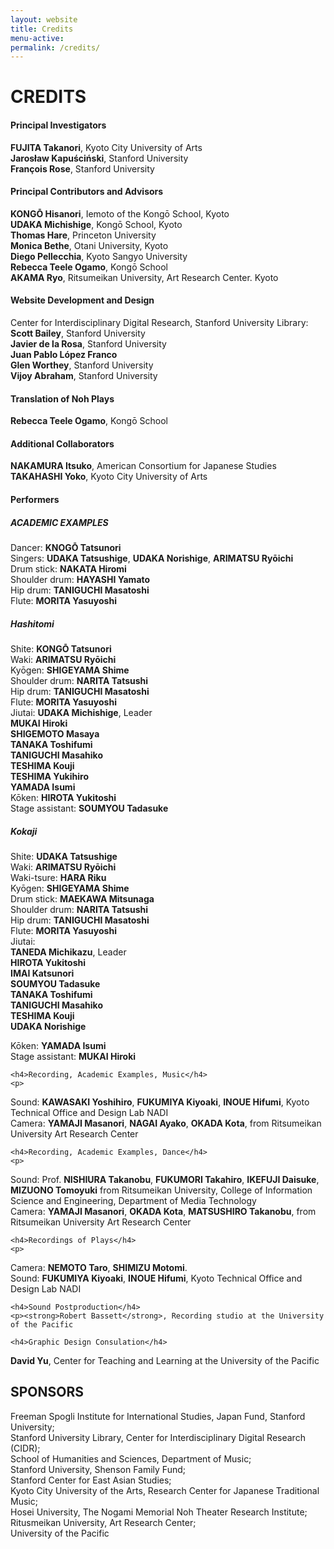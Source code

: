 ```yaml
---
layout: website
title: Credits
menu-active:
permalink: /credits/
---
```

<main class="page-content">
  <div class="text-container">
    <h1>CREDITS</h1>
    <h4>Principal Investigators</h4>
<p><strong>FUJITA Takanori</strong>, Kyoto City University of Arts
<br><strong>Jarosław Kapuściński</strong>, Stanford University<br>
<strong>François Rose</strong>, Stanford University</p>

  <h4>Principal Contributors and Advisors</h4>
  <p><strong>KONGŌ Hisanori</strong>, Iemoto of the Kongō School, Kyoto<br>
  <strong>UDAKA Michishige</strong>, Kongō School, Kyoto<br>
  <strong>Thomas Hare</strong>, Princeton University<br>
  <strong>Monica Bethe</strong>, Otani University, Kyoto<br>
  <strong>Diego Pellecchia</strong>, Kyoto Sangyo University<br>
  <strong>Rebecca Teele Ogamo</strong>, Kongō School<br>
  <strong>AKAMA Ryo</strong>, Ritsumeikan University, Art Research Center. Kyoto
</p>
  <h4>Website Development and Design</h4>
  <p>Center for Interdisciplinary Digital Research, Stanford University Library:<br>
<strong>Scott Bailey</strong>, Stanford University<br>
<strong>Javier de la Rosa</strong>, Stanford University<br>
<strong>Juan Pablo López Franco</strong><br>
<strong>Glen Worthey</strong>, Stanford University<br>
<strong>Vijoy Abraham</strong>, Stanford University

</p>

  <h4>Translation of Noh Plays</h4>
  <p><strong>Rebecca Teele Ogamo</strong>, Kongō School</p>

  <h4>Additional Collaborators</h4>
  <p><strong>NAKAMURA Itsuko</strong>, American Consortium for Japanese Studies<br>
  <strong>TAKAHASHI Yoko</strong>, Kyoto City University of Arts</p>

  <h4>Performers</h4>
  <h5>ACADEMIC EXAMPLES</h5>
  <p>Dancer:  <strong>KNOGŌ Tatsunori</strong><br>
  Singers:  <strong>UDAKA Tatsushige</strong>, <strong>UDAKA Norishige</strong>, <strong>ARIMATSU Ryōichi</strong><br>
  Drum stick:  <strong>NAKATA Hiromi</strong><br>
  Shoulder drum: <strong>HAYASHI Yamato</strong><br>
  Hip drum: <strong>TANIGUCHI Masatoshi</strong><br>
  Flute: <strong>MORITA Yasuyoshi</strong></p>

  <h5>Hashitomi</h5>
  <p>Shite: <strong>KONGŌ Tatsunori</strong><br>
  Waki: <strong>ARIMATSU Ryōichi</strong><br>
  Kyōgen: <strong>SHIGEYAMA Shime</strong><br>
  Shoulder drum: <strong>NARITA Tatsushi</strong><br>
  Hip drum: <strong>TANIGUCHI Masatoshi</strong><br>
  Flute: <strong>MORITA Yasuyoshi</strong><br>
  Jiutai: <strong>UDAKA Michishige</strong>, Leader<br>
  <strong>MUKAI Hiroki</strong><br>
  	<strong>SHIGEMOTO Masaya</strong><br>
  	<strong>TANAKA Toshifumi</strong><br>
  <strong>TANIGUCHI Masahiko</strong><br>
  	<strong>TESHIMA Kouji</strong><br>
  <strong>TESHIMA Yukihiro</strong><br>
  <strong>YAMADA Isumi</strong><br>
  Kōken: <strong>HIROTA Yukitoshi</strong><br>
  Stage assistant: <strong>SOUMYOU Tadasuke</strong></p>

 <h5>Kokaji</h5>
  <p> Shite: <strong>UDAKA Tatsushige</strong><br>
  Waki: <strong>ARIMATSU Ryōichi</strong><br>
  Waki-tsure: <strong>HARA Riku</strong><br>
  Kyōgen: <strong>SHIGEYAMA Shime</strong><br>
  Drum stick:  <strong>MAEKAWA Mitsunaga</strong><br>
  Shoulder drum: <strong>NARITA Tatsushi</strong><br>
  Hip drum: <strong>TANIGUCHI Masatoshi</strong><br>
  Flute: <strong>MORITA Yasuyoshi</strong><br>
  Jiutai:	<br>
  <strong>TANEDA Michikazu</strong>, Leader<br>
  <strong>HIROTA Yukitoshi</strong><br>
  	<strong>IMAI Katsunori</strong><br>
  <strong>SOUMYOU Tadasuke</strong><br>
  	<strong>TANAKA Toshifumi</strong><br>
  <strong>TANIGUCHI Masahiko</strong><br>
  	<strong>TESHIMA Kouji</strong><br>
  	<strong>UDAKA Norishige</strong><br>

  Kōken: <strong>YAMADA Isumi</strong><br>
  Stage assistant: <strong>MUKAI Hiroki</strong>

  </p>



    <h4>Recording, Academic Examples, Music</h4>
    <p>
  Sound: <strong>KAWASAKI Yoshihiro</strong>,  <strong>FUKUMIYA Kiyoaki</strong>, <strong>INOUE Hifumi</strong>, Kyoto Technical Office and Design Lab NADI<br>
  Camera: <strong>YAMAJI Masanori</strong>, <strong>NAGAI Ayako</strong>, <strong>OKADA Kota</strong>, from Ritsumeikan University Art Research Center

  </p>

    <h4>Recording, Academic Examples, Dance</h4>
    <p>
  Sound: Prof. <strong>NISHIURA Takanobu</strong>, <strong>FUKUMORI Takahiro</strong>, <strong>IKEFUJI Daisuke</strong>, <strong>MIZUONO Tomoyuki</strong> from Ritsumeikan University, College of Information Science and Engineering, Department of Media Technology<br>
  Camera:  <strong>YAMAJI Masanori</strong>,  <strong>OKADA Kota</strong>, <strong>MATSUSHIRO Takanobu</strong>, from Ritsumeikan University Art Research Center<br>

  </p>

    <h4>Recordings of Plays</h4>
    <p>
  Camera: <strong>NEMOTO Taro</strong>, <strong>SHIMIZU Motomi</strong>.<br>
  Sound: <strong>FUKUMIYA Kiyoaki</strong>, <strong>INOUE Hifumi</strong>, Kyoto Technical Office and Design Lab NADI

  </p>

    <h4>Sound Postproduction</h4>
    <p><strong>Robert Bassett</strong>, Recording studio at the University of the Pacific

  </p>

    <h4>Graphic Design Consulation</h4>
  <p><strong>David Yu</strong>, Center for Teaching and Learning at the University of the Pacific</p>


  <h2>SPONSORS</h2>
  <p>Freeman Spogli Institute for International Studies, Japan Fund, Stanford University;<br>
  Stanford University Library, Center for Interdisciplinary Digital Research (CIDR);<br>
 School of Humanities and Sciences, Department of Music;<br>
 Stanford University, Shenson Family Fund;<br>
 Stanford Center for East Asian Studies;<br>
 Kyoto City University of the Arts, Research Center for Japanese Traditional Music;<br>
Hosei University, The Nogami Memorial Noh Theater Research Institute;<br>
Ritusmeikan University, Art Research Center;<br>
 University of the Pacific</p>

  </div>

</main>
